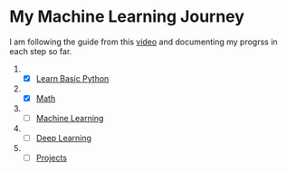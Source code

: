 # My Machine Learning Journey

I am following the guide from this [video](https://www.youtube.com/watch?v=_xIwjmCH6D4) and documenting my progrss in each step so far. 

1. - [x] [Learn Basic Python](python.md)
2. - [x] [Math](math.md)
3. - [ ] [Machine Learning](machine.md)
4. - [ ] [Deep Learning](deep.md)
5. - [ ] [Projects](projects.md)